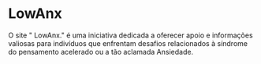 # LowAnx
O site " LowAnx." é uma iniciativa dedicada a oferecer apoio e informações valiosas para indivíduos que enfrentam desafios relacionados à síndrome do pensamento acelerado ou a tão aclamada Ansiedade.
